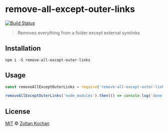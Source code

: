 # remove-all-except-outer-links

[![Build Status](https://travis-ci.org/pnpm/remove-all-except-outer-links.svg?branch=master)](https://travis-ci.org/pnpm/remove-all-except-outer-links)

> Removes everything from a folder except external symlinks

## Installation

```
npm i -S remove-all-except-outer-links
```

## Usage

```js
const removeAllExceptOuterLinks = require('remove-all-except-outer-links')

removeAllExceptOuterLinks('node_modules').then(() => console.log('done'))
```

## License

[MIT](LICENSE) © [Zoltan Kochan](https://www.kochan.io)
